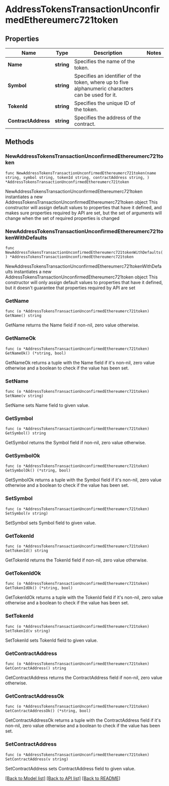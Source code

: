 # AddressTokensTransactionUnconfirmedEthereumerc721token

## Properties

Name | Type | Description | Notes
------------ | ------------- | ------------- | -------------
**Name** | **string** | Specifies the name of the token. | 
**Symbol** | **string** | Specifies an identifier of the token, where up to five alphanumeric characters can be used for it. | 
**TokenId** | **string** | Specifies the unique ID of the token. | 
**ContractAddress** | **string** | Specifies the address of the contract. | 

## Methods

### NewAddressTokensTransactionUnconfirmedEthereumerc721token

`func NewAddressTokensTransactionUnconfirmedEthereumerc721token(name string, symbol string, tokenId string, contractAddress string, ) *AddressTokensTransactionUnconfirmedEthereumerc721token`

NewAddressTokensTransactionUnconfirmedEthereumerc721token instantiates a new AddressTokensTransactionUnconfirmedEthereumerc721token object
This constructor will assign default values to properties that have it defined,
and makes sure properties required by API are set, but the set of arguments
will change when the set of required properties is changed

### NewAddressTokensTransactionUnconfirmedEthereumerc721tokenWithDefaults

`func NewAddressTokensTransactionUnconfirmedEthereumerc721tokenWithDefaults() *AddressTokensTransactionUnconfirmedEthereumerc721token`

NewAddressTokensTransactionUnconfirmedEthereumerc721tokenWithDefaults instantiates a new AddressTokensTransactionUnconfirmedEthereumerc721token object
This constructor will only assign default values to properties that have it defined,
but it doesn't guarantee that properties required by API are set

### GetName

`func (o *AddressTokensTransactionUnconfirmedEthereumerc721token) GetName() string`

GetName returns the Name field if non-nil, zero value otherwise.

### GetNameOk

`func (o *AddressTokensTransactionUnconfirmedEthereumerc721token) GetNameOk() (*string, bool)`

GetNameOk returns a tuple with the Name field if it's non-nil, zero value otherwise
and a boolean to check if the value has been set.

### SetName

`func (o *AddressTokensTransactionUnconfirmedEthereumerc721token) SetName(v string)`

SetName sets Name field to given value.


### GetSymbol

`func (o *AddressTokensTransactionUnconfirmedEthereumerc721token) GetSymbol() string`

GetSymbol returns the Symbol field if non-nil, zero value otherwise.

### GetSymbolOk

`func (o *AddressTokensTransactionUnconfirmedEthereumerc721token) GetSymbolOk() (*string, bool)`

GetSymbolOk returns a tuple with the Symbol field if it's non-nil, zero value otherwise
and a boolean to check if the value has been set.

### SetSymbol

`func (o *AddressTokensTransactionUnconfirmedEthereumerc721token) SetSymbol(v string)`

SetSymbol sets Symbol field to given value.


### GetTokenId

`func (o *AddressTokensTransactionUnconfirmedEthereumerc721token) GetTokenId() string`

GetTokenId returns the TokenId field if non-nil, zero value otherwise.

### GetTokenIdOk

`func (o *AddressTokensTransactionUnconfirmedEthereumerc721token) GetTokenIdOk() (*string, bool)`

GetTokenIdOk returns a tuple with the TokenId field if it's non-nil, zero value otherwise
and a boolean to check if the value has been set.

### SetTokenId

`func (o *AddressTokensTransactionUnconfirmedEthereumerc721token) SetTokenId(v string)`

SetTokenId sets TokenId field to given value.


### GetContractAddress

`func (o *AddressTokensTransactionUnconfirmedEthereumerc721token) GetContractAddress() string`

GetContractAddress returns the ContractAddress field if non-nil, zero value otherwise.

### GetContractAddressOk

`func (o *AddressTokensTransactionUnconfirmedEthereumerc721token) GetContractAddressOk() (*string, bool)`

GetContractAddressOk returns a tuple with the ContractAddress field if it's non-nil, zero value otherwise
and a boolean to check if the value has been set.

### SetContractAddress

`func (o *AddressTokensTransactionUnconfirmedEthereumerc721token) SetContractAddress(v string)`

SetContractAddress sets ContractAddress field to given value.



[[Back to Model list]](../README.md#documentation-for-models) [[Back to API list]](../README.md#documentation-for-api-endpoints) [[Back to README]](../README.md)


